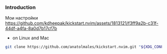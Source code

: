 ### Introduction

Мои настройки [https://github.com/kdheepak/kickstart.nvim/assets/1813121/f3ff9a2b-c31f-44df-a4fa-8a0d7b17cf7b
](https://github.com/nvim-lua/kickstart.nvim)
- on Linux and Mac
```sh
git clone https://github.com/anatolmales/kickstart.nvim.git "${XDG_CONFIG_HOME:-$HOME/.config}"/nvim
```
